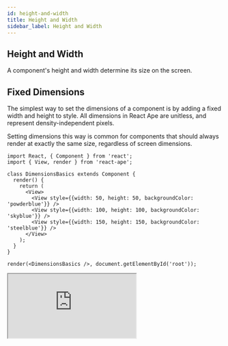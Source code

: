 ```yaml
---
id: height-and-width
title: Height and Width
sidebar_label: Height and Width
---
```


## Height and Width

A component's height and width determine its size on the screen.

## Fixed Dimensions

The simplest way to set the dimensions of a component is by adding a fixed width and height to style. All dimensions in React Ape are unitless, and represent density-independent pixels.

Setting dimensions this way is common for components that should always render at exactly the same size, regardless of screen dimensions.

<div class='preview'>

<div class='preview-code'>

```JS
import React, { Component } from 'react';
import { View, render } from 'react-ape';

class DimensionsBasics extends Component {
  render() {
    return (
      <View>
        <View style={{width: 50, height: 50, backgroundColor: 'powderblue'}} />
        <View style={{width: 100, height: 100, backgroundColor: 'skyblue'}} />
        <View style={{width: 150, height: 150, backgroundColor: 'steelblue'}} />
      </View>
    );
  }
}

render(<DimensionsBasics />, document.getElementById('root'));
```

</div>

<iframe src="https://raphamorim.io/react-ape-preview/?code=class%20DimensionsBasics%20extends%20React.Component%20{%20render()%20{%20return%20(%20%3CView%3E%20%3CView%20style={{width:%2050,%20height:%2050,%20backgroundColor:%20%27powderblue%27}}%20/%3E%20%3CView%20style={{width:%20100,%20height:%20100,%20backgroundColor:%20%27skyblue%27}}%20/%3E%20%3CView%20style={{width:%20150,%20height:%20150,%20backgroundColor:%20%27steelblue%27}}%20/%3E%20%3C/View%3E%20);%20}%20}%20render(%3CDimensionsBasics%20/%3E,%20document.getElementById(%27root%27));" class='preview-app'/>

</div>

